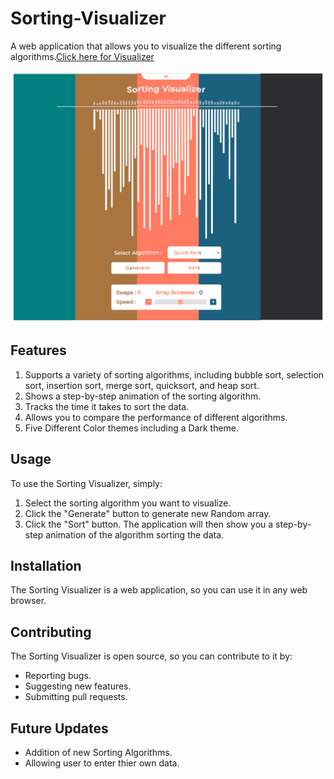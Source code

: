 # Sorting-Visualizer
A web application that allows you to visualize the different sorting algorithms.[Click here for Visualizer](https://ruthvikkatta.github.io/Sorting-Visualizer/)

![Preview](./assets/Preview.jpg)


## Features
1. Supports a variety of sorting algorithms, including bubble sort, selection sort, insertion sort, merge sort, quicksort, and heap sort.
2. Shows a step-by-step animation of the sorting algorithm.
3. Tracks the time it takes to sort the data.
4. Allows you to compare the performance of different algorithms.
5. Five Different Color themes including a Dark theme.

## Usage
To use the Sorting Visualizer, simply:

1. Select the sorting algorithm you want to visualize.
2. Click the "Generate" button to generate new Random array.
3. Click the "Sort" button.
The application will then show you a step-by-step animation of the algorithm sorting the data.

## Installation
The Sorting Visualizer is a web application, so you can use it in any web browser.

## Contributing
The Sorting Visualizer is open source, so you can contribute to it by:

- Reporting bugs.
- Suggesting new features.
- Submitting pull requests.

## Future Updates
- Addition of new Sorting Algorithms.
- Allowing user to enter thier own data. 
